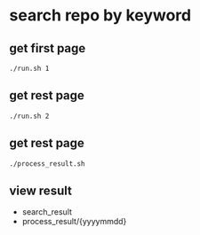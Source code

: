 search repo by keyword
=============================================


get first page
---------------------------------------------

    ./run.sh 1

get rest page
---------------------------------------------

    ./run.sh 2

get rest page
---------------------------------------------

    ./process_result.sh

view result
---------------------------------------------
- search_result
- process_result/{yyyymmdd}

